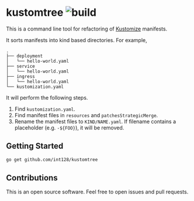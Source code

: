 # kustomtree ![build](https://github.com/int128/kustomtree/workflows/build/badge.svg)

This is a command line tool for refactoring of [Kustomize](https://github.com/kubernetes-sigs/kustomize) manifests.

It sorts manifests into kind based directories.
For example,

```
.
├── deployment
│   └── hello-world.yaml
├── service
│   └── hello-world.yaml
├── ingress
│   └── hello-world.yaml
└── kustomization.yaml
```

It will perform the following steps.

1. Find `kustomization.yaml`.
1. Find manifest files in `resources` and `patchesStrategicMerge`.
1. Rename the manifest files to `KIND/NAME.yaml`.
   If filename contains a placeholder (e.g. `-${FOO}`), it will be removed.


## Getting Started

```sh
go get github.com/int128/kustomtree
```


## Contributions

This is an open source software.
Feel free to open issues and pull requests.

